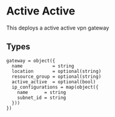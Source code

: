 # Active Active

This deploys a active active vpn gateway

## Types

```hcl
gateway = object({
  name           = string
  location       = optional(string)
  resource_group = optional(string)
  active_active  = optional(bool)
  ip_configurations = map(object({
    name      = string
    subnet_id = string
  }))
})
```
